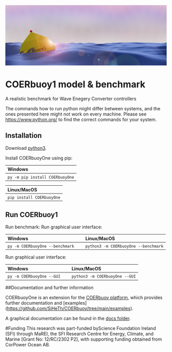 ![COERbuoy1 logo](coerbuoyOne.png)
# COERbuoy1 model & benchmark
A realistic benchmark for Wave Enegery Converter controllers

The commands how to run python might differ between systems, and the ones presented here might not work on every machine. Please see https://www.python.org/ to find the correct commands for your system.

## Installation
Download [python3](https://www.python.org/downloads/).

Install COERbuoyOne using pip:

| Windows                   |
|:--------------------------|
|`py -m pip install COERbuoyOne`|             

| Linux/MacOS                     |
|:--------------------------------|
| `pip install COERbuoyOne`|

## Run COERbuoy1

Run benchmark:
Run graphical user interface:

| Windows                   | &nbsp;&nbsp; | Linux/MacOS                     |
|:--------------------------|--------------|:--------------------------------|
|`py -m COERbuoyOne --benchmark`| | `python3 -m COERbuoyOne --benchmark` |

Run graphical user interface:

| Windows                   | &nbsp;&nbsp; | Linux/MacOS                     |
|:--------------------------|--------------|:--------------------------------|
|`py -m COERbuoyOne --GUI`| | `python3 -m COERbuoyOne --GUI` |

##Documentation and further information

COERbuoyOne is an extension for the [COERbuoy platform](https://github.com/SiHeTh/COERbuoy), which provides further documentation and [examples] (https://github.com/SiHeTh/COERbuoy/tree/main/examples).

A graphical documentation can be found in the [docs folder](https://github.com/SiHeTh/COERbuoyOne/tree/master/docs).

#Funding
This research was part-funded byScience Foundation Ireland (SFI) through MaREI, the SFI Research Centre for Energy, Climate, and Marine [Grant No: 12/RC/2302 P2], with supporting funding obtained from CorPower Ocean AB.
